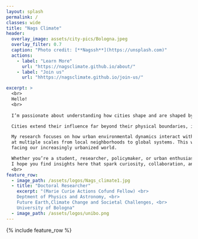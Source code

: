 ```yaml
---
layout: splash
permalink: /
classes: wide
title: "Nags Climate"
header:
  overlay_image: assets/city-pics/Bologna.jpeg
  overlay_filter: 0.7
  caption: "Photo credit: [**Nagssh**](https://unsplash.com)"
  actions:
    - label: "Learn More"
      url: "https://nagsclimate.github.io/about/"
    - label: "Join us"
      url: "hhttps://nagsclimate.github.io/join-us/"

excerpt: >
  <br>
  Hello!
  <br>
  
  I’m passionate about understanding how cities shape and are shaped by our climate and environment.

  Cities extend their influence far beyond their physical boundaries, impacting ecosystems, climate, and societies across the globe.

  My research focuses on how urban environmental dynamics interact with extreme weather events and the broader impacts of urbanization
  at multiple scales from local neighborhoods to global systems. This work aims to deepen our understanding of the complex challenges
  facing our increasingly urbanized world.

  Whether you’re a student, researcher, policymaker, or urban enthusiast—thank you for visiting.  
  I hope you find insights here that spark curiosity, collaboration, and meaningful action.
  <br>
feature_row:
  - image_path: /assets/logos/Nags_climate1.jpg
  - title: "Doctoral Researcher"
    excerpt: "(Marie Curie Actions Cofund Fellow) <br>
    Deptment of Physics and Astronomy, <br>
    Future Earth,Climate Change and Societal Challenges, <br>
    University of Bologna​"
  - image_path: /assets/logos/unibo.png
---
```



{% include feature_row %}


<!--
### Prof. Anamika Shreevastava
Assistant Professor

Dept. of Mechanical & Aerospace Engineering, <br>
and Center for Urban Science and Progress, <br>
Tandon School of Engineering, <br>
New York University​

370 Jay Street, 13th Floor, <br>
Brooklyn, NY 11201
url: "https://engineering.nyu.edu/faculty/anamika-shreevastava"
btn_class: "btn--secondary"
btn_label: "Link to New York University profile"

<!--
- image_path: /assets/images/Networks.jpg
  alt: "Projects"
  title: "Other Projects"
  excerpt: "Assorted collection of some of my scholarly projects that aren't published"
  url: "/projects/"
  btn_class: "btn--primary"
  btn_label: "Projects"
- image_path: /assets/images/Stat_Wars.png
  alt: "Resources"
  title: "Resources"
  excerpt: "Dive in for links to useful tools and online documents that I have curated over the years"
  url: "/resources/"
  btn_class: "btn--primary"
  btn_label: "Resources"
  -->